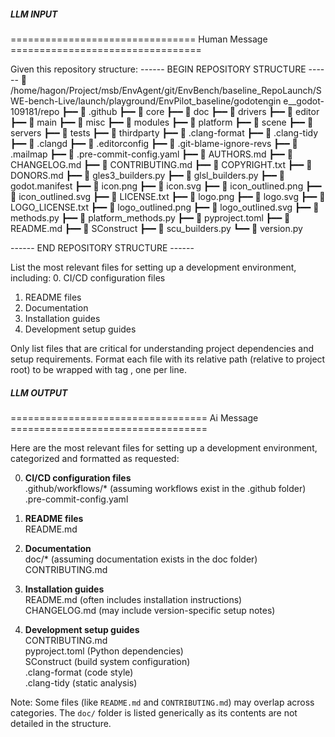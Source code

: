 ##### LLM INPUT #####
================================ Human Message =================================

Given this repository structure:
------ BEGIN REPOSITORY STRUCTURE ------
📂 
/home/hagon/Project/msb/EnvAgent/git/EnvBench/baseline_RepoLaunch/SWE-bench-Live/launch/playground/EnvPilot_baseline/godotengin
e__godot-109181/repo
┣━━ 📂 .github
┣━━ 📂 core
┣━━ 📂 doc
┣━━ 📂 drivers
┣━━ 📂 editor
┣━━ 📂 main
┣━━ 📂 misc
┣━━ 📂 modules
┣━━ 📂 platform
┣━━ 📂 scene
┣━━ 📂 servers
┣━━ 📂 tests
┣━━ 📂 thirdparty
┣━━ 📄 .clang-format
┣━━ 📄 .clang-tidy
┣━━ 📄 .clangd
┣━━ 📄 .editorconfig
┣━━ 📄 .git-blame-ignore-revs
┣━━ 📄 .mailmap
┣━━ 📄 .pre-commit-config.yaml
┣━━ 📄 AUTHORS.md
┣━━ 📄 CHANGELOG.md
┣━━ 📄 CONTRIBUTING.md
┣━━ 📄 COPYRIGHT.txt
┣━━ 📄 DONORS.md
┣━━ 🐍 gles3_builders.py
┣━━ 🐍 glsl_builders.py
┣━━ 📄 godot.manifest
┣━━ 📄 icon.png
┣━━ 📄 icon.svg
┣━━ 📄 icon_outlined.png
┣━━ 📄 icon_outlined.svg
┣━━ 📄 LICENSE.txt
┣━━ 📄 logo.png
┣━━ 📄 logo.svg
┣━━ 📄 LOGO_LICENSE.txt
┣━━ 📄 logo_outlined.png
┣━━ 📄 logo_outlined.svg
┣━━ 🐍 methods.py
┣━━ 🐍 platform_methods.py
┣━━ 📄 pyproject.toml
┣━━ 📄 README.md
┣━━ 📄 SConstruct
┣━━ 🐍 scu_builders.py
┗━━ 🐍 version.py

------ END REPOSITORY STRUCTURE ------

List the most relevant files for setting up a development environment, including:
0. CI/CD configuration files
1. README files
2. Documentation
3. Installation guides
4. Development setup guides

Only list files that are critical for understanding project dependencies and setup requirements.
Format each file with its relative path (relative to project root) to be wrapped with tag <file> </file>, one per line.
##### LLM OUTPUT #####
================================== Ai Message ==================================

Here are the most relevant files for setting up a development environment, categorized and formatted as requested:

0. **CI/CD configuration files**  
<file>.github/workflows/*</file> (assuming workflows exist in the .github folder)  
<file>.pre-commit-config.yaml</file>  

1. **README files**  
<file>README.md</file>  

2. **Documentation**  
<file>doc/*</file> (assuming documentation exists in the doc folder)  
<file>CONTRIBUTING.md</file>  

3. **Installation guides**  
<file>README.md</file> (often includes installation instructions)  
<file>CHANGELOG.md</file> (may include version-specific setup notes)  

4. **Development setup guides**  
<file>CONTRIBUTING.md</file>  
<file>pyproject.toml</file> (Python dependencies)  
<file>SConstruct</file> (build system configuration)  
<file>.clang-format</file> (code style)  
<file>.clang-tidy</file> (static analysis)  

Note: Some files (like `README.md` and `CONTRIBUTING.md`) may overlap across categories. The `doc/` folder is listed generically as its contents are not detailed in the structure.
